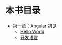 # 本书目录

* [第一章：Angular 初见](chapter-001/README.md)
  * [Hello World](chapter-001/001-hello-world.md)
  * [开发语言](chapter-001/002-developing-language.md)
